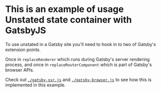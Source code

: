 # This is an example of usage Unstated state container with GatsbyJS

To use unstated in a Gatsby site you'll need to hook in to two of Gatsby's
extension points.

Once in `replaceRenderer` which runs during Gatsby's server rendering process,
and once in `replaceRouterComponent` which is part of Gatsby's browser APIs.

Check out [`./gatsby-ssr.js`](./gatsby-ssr.js) and
[`./gatsby-browser.js`](./gatsby-browser.js) to see how this is implemented in this example.

